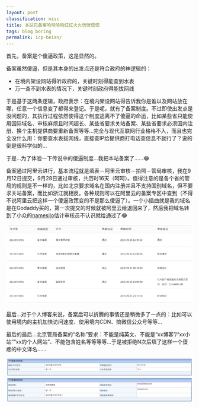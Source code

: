 ```yaml
---
layout: post
classification: misc
title: 本站已备案哈哈哈哈红红火火恍恍惚惚
tags: blog boring
permalink: icp-beian/
---
```


首先，备案是个傻逼政策，这是显然的。

备案虽然傻逼，但是其本身的出发点还是符合政府的神逻辑的：

- 在境内架设网站得听政府的，关键时刻得能查到水表
- 万一查不到水表的情况下，关键时刻政府得能拔网线

于是基于这两条逻辑，政府表示：在境内架设网站得告诉我你是谁以及网站放在哪，任意一个信息变了都得来登记。于是呢，就有了备案制度。不过即使出发点是没问题的，其执行过程依然使得这个制度逃离不了傻逼的命运，比如某些省只能使用国际域名、审核麻烦且时间超长、某些省要求关站备案、某些省要求必须国内注册、换个主机提供商要重新备案等等…完全与现代互联网行业格格不入，而且也完全没什么用：你要查水表拔网线，直接查IP给提供商打电话查信息不就行了？说的倒是很科学似的…

于是…为了体验一下传说中的傻逼制度…我把本站备案了……😂

备案通过阿里云进行，基本流程就是填表－阿里云审核－拍照－管局审核，我在9月12日提交，9月28日通过审核，共历时16天（呵呵）。值得注意的是各个省的管局的规则是不一样的，比如北京要求域名在国内注册并且不支持国别域名，但不要求关站备案，而比如浙江就相反。各种规则可以在阿里云的备案专区中查到（不得不说阿里云把这样一个傻逼政策变的不是那么傻逼了）。一个小插曲就是我的域名是在Godaddy买的，第一次提交的时候就被阿里云给退回来了，然后我把域名转到了小众的[namesilo](http://namesilo.com)估计审核员不认识就给通过了😂

![](images/icp-progress.png)


最后…对于个人博客来说，备案后可以折腾的事情还是稍微多了一点的：比如可以使用境内的主机加快访问速度、使用境内CDN、搞微信公众号等等…

最后的最后…北京管局备案的“名称”要求：不能是纯英文、不能是“xx博客”/“xx小站”“xx的个人网站”、不能包含姓名等等等等…于是被拒绝N次后填了这样一个蛋疼的中文译名……

![](images/icp-info.png)
